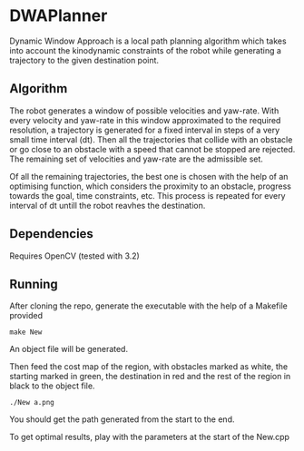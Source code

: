 # DWAPlanner

Dynamic Window Approach is a local path planning algorithm which takes into account the kinodynamic constraints of the robot while generating a trajectory to the given destination point. 

## Algorithm

The robot generates a window of possible velocities and yaw-rate. With every velocity and yaw-rate in this window approximated to the required resolution, a trajectory is generated for a fixed interval in steps of a very small time interval (dt). Then all the trajectories that collide with an obstacle or go close to an obstacle with a speed that cannot be stopped are rejected. The remaining set of velocities and yaw-rate are the admissible set.

Of all the remaining trajectories, the best one is chosen with the help of an optimising function, which considers the proximity to an obstacle, progress towards the goal, time constraints, etc. This process is repeated for every interval of dt untill the robot reavhes the destination.

## Dependencies

Requires OpenCV (tested with 3.2)

## Running 

After cloning the repo, generate the executable with the help of a Makefile provided

`make New`

An object file will be generated. 

Then feed the cost map of the region, with obstacles marked as white, the starting marked in green, the destination in red and the rest of the region in black to the object file.

`./New a.png`

You should get the path generated from the start to the end.

To get optimal results, play with the parameters at the start of the New.cpp